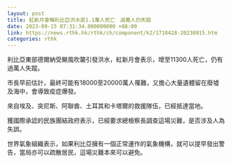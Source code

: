 ```yaml
---
layout: post
title: 紅新月會稱利比亞洪水逾1.1萬人死亡　過萬人仍失蹤
date: 2023-09-15 07:31:34.000000000 +08:00
link: https://news.rthk.hk/rthk/ch/component/k2/1718428-20230915.htm
categories: rthk
---
```


利比亞東部德爾納受颶風吹襲引發洪水，紅新月會表示，增至11300人死亡，仍有過萬人失蹤。

市長早前估計，最終可能有18000至20000萬人罹難，又擔心大量遺體留在廢墟及海中，會導致疫症爆發。

來自埃及、突尼斯、阿聯酋、土耳其和卡塔爾的救援隊伍，已經抵達當地。

獲國際承認的民族團結政府表示，已經要求總檢察長調查這場災難，是否涉及人為失誤。

世界氣象組織表示，如果利比亞擁有一個正常運作的氣象機構，就可以提早發出警告，當局亦可以疏散居民，這場災難本來可以避免。
